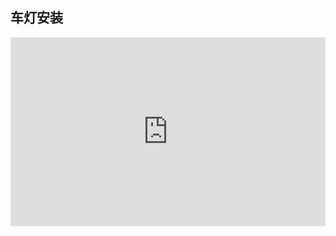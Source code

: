 ## 车灯安装

<div style="position: relative; padding: 30% 45%;">
<iframe style="position: absolute; width: 100%; height: 100%; left: 0; top: 0;" src="https://player.bilibili.com/player.html?aid=114373435594516&bvid=BV1qeLTzTEba&cid=29531965266&page=1&as_wide=1&high_quality=1&danmaku=0" frameborder="no" scrolling="no"></iframe>
</div>
